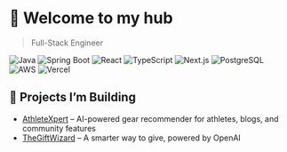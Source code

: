 # 👋 Welcome to my hub

> Full-Stack Engineer

![Java](https://img.shields.io/badge/Java-ED8B00?style=flat-square&logo=java&logoColor=white)
![Spring Boot](https://img.shields.io/badge/Spring_Boot-6DB33F?style=flat-square&logo=spring-boot)
![React](https://img.shields.io/badge/React-20232A?style=flat-square&logo=react)
![TypeScript](https://img.shields.io/badge/TypeScript-007ACC?style=flat-square&logo=typescript)
![Next.js](https://img.shields.io/badge/Next.js-000000?style=flat-square&logo=nextdotjs&logoColor=white)
![PostgreSQL](https://img.shields.io/badge/PostgreSQL-336791?style=flat-square&logo=postgresql&logoColor=white)
![AWS](https://img.shields.io/badge/AWS-232F3E?style=flat-square&logo=amazon-aws&logoColor=white)
![Vercel](https://img.shields.io/badge/Vercel-000?style=flat-square&logo=vercel&logoColor=white)

## 🚀 Projects I’m Building
- [AthleteXpert](https://athletexpert.org) – AI-powered gear recommender for athletes, blogs, and community features
- [TheGiftWizard](https://thegiftwizard.net) – A smarter way to give, powered by OpenAI
